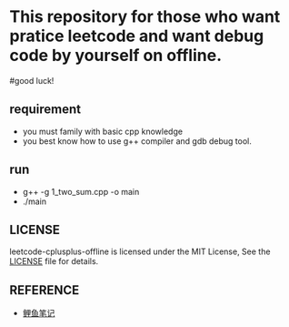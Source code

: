 # This repository for those who want pratice leetcode and want debug code by yourself on offline.
#good luck!

## requirement
- you must family with basic cpp knowledge
- you best know how to use g++ compiler and gdb debug tool.

## run
- g++ -g 1_two_sum.cpp -o main
- ./main

## LICENSE
leetcode-cplusplus-offline is licensed under the MIT License, See the [LICENSE](./LICENSE) file for details.

## REFERENCE
- [鲤鱼笔记](https://blog.lichangao.com/daily_practice/leetcode/overview/question_summary.html)
